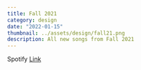 ```yaml
---
title: Fall 2021
category: design
date: "2022-01-15"
thumbnail: ../assets/design/fall21.png
description: All new songs from Fall 2021
---
```

Spotify <a href = "https://open.spotify.com/playlist/7Bv1gvdl355V9YAZYvPs1y?si=49acb0c2b4014672" target="_blank" class = "err">Link</a>
